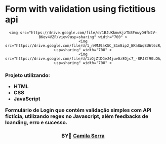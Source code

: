 # Form with validation using fictitious api

<div>
   <div align=center>

    <img src="https://drive.google.com/file/d/1BJUKkmwkjzTN8FnwyOHfN2V-BKev4VZF/view?usp=sharing" width="700" >
    <img src="https://drive.google.com/file/d/1_nMMJ9aKSC_S1nBip2_EKa8WqBU6t6cR/view?usp=sharing" width="700" >
    <img src="https://drive.google.com/file/d/1iQjZtDGeJ4juvGz8Qjc7_-8PJZf90LOA/view?usp=sharing" width="700" >

  </div>

  <h3>

  Projeto utilizando:

  - HTML
  - CSS
  - JavaScript
  
 
    
  Formulário de Login que contém validação simples com API fictícia,  utilizando regex no Javascript, além feedbacks de loanding, erro e sucesso.
    

  
</div>



<h3 align="center">
BY💜 <a href="https:https://www.linkedin.com/in/camilaserratecnologia/">Camila Serra</a>
<br><br>
